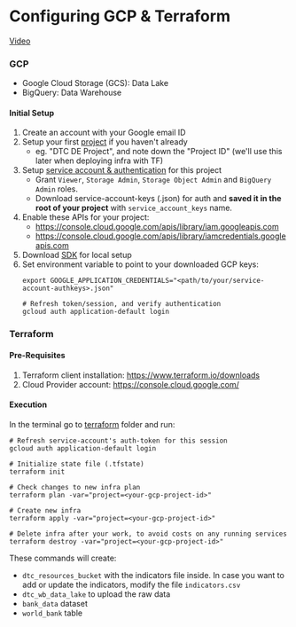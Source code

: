 # Configuring GCP & Terraform

[Video](https://www.youtube.com/watch?v=Hajwnmj0xfQ&list=PL3MmuxUbc_hJed7dXYoJw8DoCuVHhGEQb)

### GCP
* Google Cloud Storage (GCS): Data Lake
* BigQuery: Data Warehouse

#### Initial Setup
1. Create an account with your Google email ID 
2. Setup your first [project](https://console.cloud.google.com/) if you haven't already
    * eg. "DTC DE Project", and note down the "Project ID" (we'll use this later when deploying infra with TF)
3. Setup [service account & authentication](https://cloud.google.com/iam/docs/service-accounts-create#iam-service-accounts-create-gcloud) for this project
   * Grant `Viewer`, `Storage Admin`, `Storage Object Admin` and `BigQuery Admin`  roles.
   * Download service-account-keys (.json) for auth and **saved it in the root of your project** with `service_account_keys` name.
4. Enable these APIs for your project:
   * https://console.cloud.google.com/apis/library/iam.googleapis.com
   * https://console.cloud.google.com/apis/library/iamcredentials.googleapis.com 
5. Download [SDK](https://cloud.google.com/sdk/docs/quickstart) for local setup
6. Set environment variable to point to your downloaded GCP keys:
   ```shell
   export GOOGLE_APPLICATION_CREDENTIALS="<path/to/your/service-account-authkeys>.json"
   
   # Refresh token/session, and verify authentication
   gcloud auth application-default login
   ```


### Terraform
#### Pre-Requisites
1. Terraform client installation: https://www.terraform.io/downloads
2. Cloud Provider account: https://console.cloud.google.com/ 

#### Execution
In the terminal go to [terraform](/terraform/) folder and run:
```shell
# Refresh service-account's auth-token for this session
gcloud auth application-default login

# Initialize state file (.tfstate)
terraform init

# Check changes to new infra plan
terraform plan -var="project=<your-gcp-project-id>"
```

```shell
# Create new infra
terraform apply -var="project=<your-gcp-project-id>"
```

```shell
# Delete infra after your work, to avoid costs on any running services
terraform destroy -var="project=<your-gcp-project-id>"
```

These commands will create:
- `dtc_resources_bucket` with the indicators file inside. In case you want to add or update the indicators, modify the file `indicators.csv`
- `dtc_wb_data_lake` to upload the raw data
- `bank_data` dataset
- `world_bank` table


